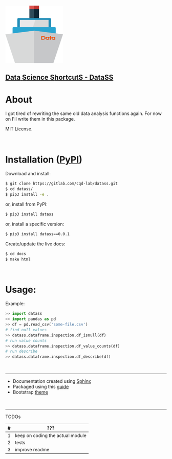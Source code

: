 
![](etc/img/apple-touch-icon.png)

## [**Data** **S**cience **S**hortcutS - DataSS](https://htbrandao.github.io/datass/)

# About

I got tired of rewriting the same old data analysis functions again. For now on I'll write them in this package.

MIT License.

<br>

# Installation ([PyPI](https://pypi.org/project/datass/))

Download and install:

```bash
$ git clone https://gitlab.com/cqd-lab/datass.git
$ cd datass/
$ pip3 install -e .
```

or, install from PyPI:

```bash
$ pip3 install datass
```

or, install a specific version:

```bash
$ pip3 install datass==0.0.1
```

Create/update the live docs:
```bash
$ cd docs
$ make html
```

<br>

# Usage:

Example:

```python
>> import datass
>> import pandas as pd
>> df = pd.read_csv('some-file.csv')
# find null values
>> datass.dataframe.inspection.df_isnull(df)
# run value counts
>> datass.dataframe.inspection.df_value_counts(df)
# run describe
>> datass.dataframe.inspection.df_describe(df)
```

<br>

___
- Documentation created using [Sphinx](https://www.sphinx-doc.org/en/master/)
- Packaged using this [guide](https://packaging.python.org/tutorials/packaging-projects/)
- Bootstrap [theme](https://startbootstrap.com/theme/freelancer)

<br>

___
TODOs

\#  | ???
----|------
1   | keep on coding the actual module
2   | tests
3   | improve readme
